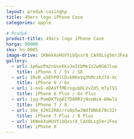 ```yaml
---
layout: produk-casinghp
title: 49ers logo iPhone Case
categories: apple

# Produk
product-title: 49ers logo iPhone Case
harga: 90000
sku: hn-0005
image-drive: 1KWekXoHUVYibQxsr8_CAXOLsg5mrJFea
gallery:
  - url: 1p6wzPm2nUse6koJeItbMe1z2w0GAJluw
    title: iPhone 5 / 5s / SE
  - url: 1RvN_uSEhPOlCDs6RKeVq3hMczkJ7d-Xc
    title: iPhone 6 / 6s
  - url: 1-oxG-eDAVffMErsgubDLVvZdS_mTylSS
    title: iPhone 6 Plus / 6s Plus
  - url: 1yg-PomDKTVg01TD0RRJjNvnWz4-6HwlU
    title: iPhone 7 / 8
  - url: 1Oe_X2H1ZR8crro8p5wJWdfONb678c32r
    title: iPhone 7 Plus / 8 Plus
  - url: 1KWekXoHUVYibQxsr8_CAXOLsg5mrJFea
    title: iPhone X
---
```

